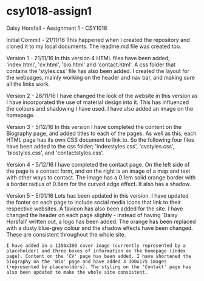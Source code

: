 # csy1018-assign1
Daisy Horsfall - Assignment 1 - CSY1018


Initial Commit - 21/11/16
	This happened when I created the repository and cloned it to my local documents. The readme.md file was created too.

Version 1 - 21/11/16
	In this version 4 HTML files have been added; 'index.html', 'cv.html', 'bio.html' and 'contact.html'.
	A css folder that contains the 'styles.css' file has also been added. I created the layout for the webpages, mainly working on the header and nav bar, and making sure all the links work.

Version 2 - 28/11/16
	I have changed the look of the website in this version as I have incorporated the use of material design into it. This has influenced the colours and shadowing I have used. I have also added an image on the homepage.

Version 3 - 5/12/16
	In this version I have completed the content on the Biography page, and added titles to each of the pages. As well as this, each HTML page has its own CSS document to link to. So the following four files have been added to the css folder; 'indexstyles.css', 'cvstyles.css', 'biostyles.css', and 'contactstyles.css'.

Version 4 - 5/12/16
	I have completed the contact page. On the left side of the page is a contact form, and on the right is an image of a map and text with other ways to contact. The image has a 0.1em solid orange border with a border radius of 0.8em for the curved edge effect. It also has a shadow.

Version 5 - 5/01/16
	Lots has been updated in this version. I have updated the footer on each page to include social media icons that link to their respective websites. A favicon has also been added for the site. I have changed the header on each page slightly - instead of having 'Daisy Horsfall' written out, a logo has been added. The orange has been replaced with a dusty blue-grey colour and the shadow effects have been changed. These are consistent throughout the whole site.

	I have added in a 1350x300 cover image (currently represented by a placeholder) and three boxes of information on the homepage (index page). Content on the 'CV' page has been added. I have shortened the biography on the 'Bio' page and have added 3 300x175 images (represented by placeholders). The styling on the 'Contact' page has also been updated to make the whole site consistent.
